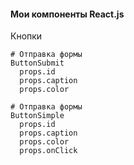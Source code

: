 #### Мои компоненты React.js

Кнопки
```
# Отправка формы
ButtonSubmit 
  props.id
  props.caption
  props.color

# Отправка формы
ButtonSimple
  props.id
  props.caption
  props.color
  props.onClick
```
